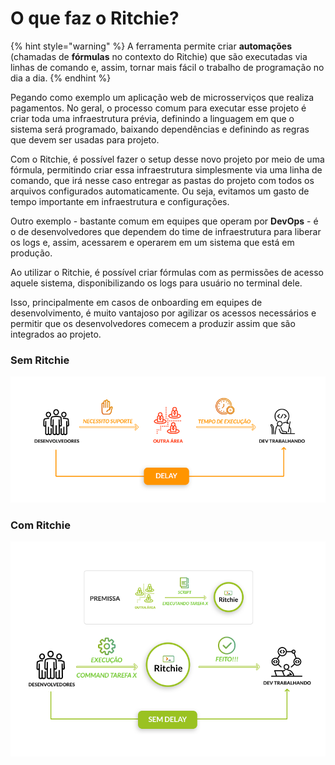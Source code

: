 # O que faz o Ritchie?

{% hint style="warning" %}
A ferramenta permite criar **automações** \(chamadas de **fórmulas** no contexto do Ritchie\) que são executadas via linhas de comando e, assim, tornar mais fácil o trabalho de programação no dia a dia.
{% endhint %}

Pegando como exemplo um aplicação web de microsserviços que realiza pagamentos. No geral, o processo comum para executar esse projeto é criar toda uma infraestrutura prévia, definindo a linguagem em que o sistema será programado, baixando dependências e definindo as regras que devem ser usadas para projeto. 

Com o Ritchie, é possível fazer o setup desse novo projeto por meio de uma fórmula, permitindo criar essa infraestrutura simplesmente via uma linha de comando, que irá nesse caso entregar as pastas do projeto com todos os arquivos configurados automaticamente. Ou seja, evitamos um gasto de tempo importante em infraestrutura e configurações.

Outro exemplo - bastante comum em equipes que operam por **DevOps** - é o de desenvolvedores que dependem do time de infraestrutura para liberar os logs e, assim, acessarem e operarem em um sistema que está em produção. 

Ao utilizar o Ritchie, é possível criar fórmulas com as permissões de acesso aquele sistema, disponibilizando os logs para usuário no terminal dele. 

Isso, principalmente em casos de onboarding em equipes de desenvolvimento, é muito vantajoso por agilizar os acessos necessários e permitir que os desenvolvedores comecem a produzir assim que são integrados ao projeto.

### Sem Ritchie

![](.gitbook/assets/pt-sem-ritchie.png)

### Com Ritchie

![](.gitbook/assets/pt-com-ritchie.png)

